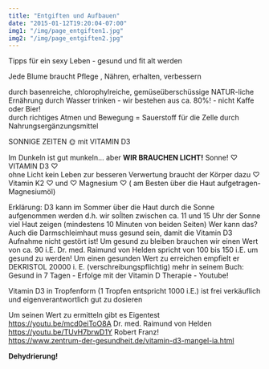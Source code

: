 ```yaml
---
title: "Entgiften und Aufbauen"
date: "2015-01-12T19:20:04-07:00"
img1: "/img/page_entgiften1.jpg"
img2: "/img/page_entgiften2.jpg"
---
```


Tipps für ein sexy Leben - gesund und fit alt werden

Jede Blume braucht Pflege ,
Nähren, erhalten, verbessern

durch basenreiche, chlorophylreiche, gemüseüberschüssige NATUR-liche Ernährung
durch Wasser trinken - wir bestehen aus ca. 80%! - nicht Kaffe oder Bier!  
durch richtiges Atmen und Bewegung = Sauerstoff für die Zelle durch Nahrungsergänzungsmittel

SONNIGE ZEITEN 🌞 mit VITAMIN D3

Im Dunkeln ist gut munkeln... aber
**WIR BRAUCHEN LICHT!** Sonne! ♡ VITAMIN D3 ♡  
ohne Licht kein Leben zur besseren Verwertung braucht der Körper dazu ♡ Vitamin K2 ♡ und ♡ Magnesium ♡ ( am Besten über die Haut aufgetragen- Magnesiumöl)

Erklärung:
D3 kann im Sommer über die Haut durch die Sonne aufgenommen werden
d.h. wir soĺlten zwischen ca. 11 und 15 Uhr der Sonne viel Haut zeigen (mindestens 10 Minuten von beiden Seiten)
Wer kann das?  
Auch die Darmschleimhaut muss gesund sein, damit die Vitamin D3 Aufnahme nicht gestört ist!
Um gesund zu bleiben brauchen wir einen Wert von ca. 90 i.E.
Dr. med. Raimund von Helden spricht von 100 bis 150 i.E. um gesund zu werden!
Um einen gesunden Wert zu erreichen empfielt er DEKRISTOL 20000 i. E. (verschreibungspflichtig)
mehr in seinem Buch: Gesund in 7 Tagen - Erfolge mit der Vitamin D Therapie - Youtube!

Vitamin D3 in Tropfenform (1 Tropfen entspricht 1000 i.E.) ist frei verkäuflich und eigenverantwortlich gut zu dosieren

Um seinen Wert zu ermitteln gibt es Eigentest  
https://youtu.be/mcd0eiToO8A Dr. med. Raimund von Helden  
https://youtu.be/TUvH7brwD1Y Robert Franz!  
https://www.zentrum-der-gesundheit.de/vitamin-d3-mangel-ia.html

**Dehydrierung!**
